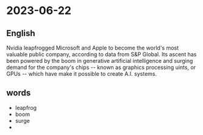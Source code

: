 # 2023-06-22

## English
Nvidia leapfrogged Microsoft and Apple to
become the world's most valuable public 
company, according to data from S&P
Global. Its ascent has been powered by the
boom in generative artificial intelligence
and surging demand for the company's
chips -- known as graphics processing
uints, or GPUs -- which have make it
possible to create A.I. systems.

## words
* leapfrog
* boom
* surge
* 
